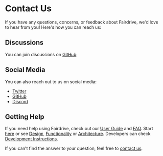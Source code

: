 
# Contact Us

If you have any questions, concerns, or feedback about Fairdrive, we'd love to hear from you! Here's how you can reach us:

## Discussions

You can join discussions on [GitHub](https://github.com/orgs/fairDataSociety/discussions) 

## Social Media

You can also reach out to us on social media:

- [Twitter](https://twitter.com/fairdatasociety)
- [GitHub](https://github.com/fairDataSociety)
- [Discord](https://discord.com/invite/vw3PmWf2rE)


## Getting Help

If you need help using Fairdrive, check out our [User Guide](USER-GUIDE.md) and [FAQ](FAQ.md). 
Start [here](GETTING-STARTED.md) or see [Design](DESIGN.md), [Functionality](FUNCTIONALITY.md) or [Architecture](ARCHITECTURE.md). 
Developers can check [Development Instructions](DEVELOPMENT.md).

If you can't find the answer to your question, feel free to [contact us](CONTACT.md).